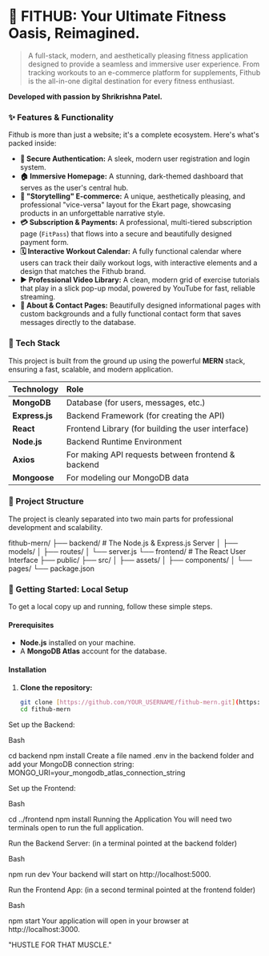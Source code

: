 # 💪 FITHUB: Your Ultimate Fitness Oasis, Reimagined.

> A full-stack, modern, and aesthetically pleasing fitness application designed to provide a seamless and immersive user experience. From tracking workouts to an e-commerce platform for supplements, Fithub is the all-in-one digital destination for every fitness enthusiast.

**Developed with passion by Shrikrishna Patel.**

### ✨ Features & Functionality

Fithub is more than just a website; it's a complete ecosystem. Here's what's packed inside:

* **🔐 Secure Authentication:** A sleek, modern user registration and login system.
* **🏠 Immersive Homepage:** A stunning, dark-themed dashboard that serves as the user's central hub.
* **🛒 "Storytelling" E-commerce:** A unique, aesthetically pleasing, and professional "vice-versa" layout for the Ekart page, showcasing products in an unforgettable narrative style.
* **💳 Subscription & Payments:** A professional, multi-tiered subscription page (`FitPass`) that flows into a secure and beautifully designed payment form.
* **🗓️ Interactive Workout Calendar:** A fully functional calendar where users can track their daily workout logs, with interactive elements and a design that matches the Fithub brand.
* **▶️ Professional Video Library:** A clean, modern grid of exercise tutorials that play in a slick pop-up modal, powered by YouTube for fast, reliable streaming.
* **👤 About & Contact Pages:** Beautifully designed informational pages with custom backgrounds and a fully functional contact form that saves messages directly to the database.

### 🚀 Tech Stack

This project is built from the ground up using the powerful **MERN** stack, ensuring a fast, scalable, and modern application.

| Technology | Role |
| :--- | :--- |
| **MongoDB** | Database (for users, messages, etc.) |
| **Express.js** | Backend Framework (for creating the API) |
| **React** | Frontend Library (for building the user interface) |
| **Node.js** | Backend Runtime Environment |
| **Axios** | For making API requests between frontend & backend |
| **Mongoose** | For modeling our MongoDB data |

### 📂 Project Structure

The project is cleanly separated into two main parts for professional development and scalability.

fithub-mern/ ├── backend/ # The Node.js & Express.js Server │ ├── models/ │ ├── routes/ │ └── server.js └── frontend/ # The React User Interface ├── public/ ├── src/ │ ├── assets/ │ ├── components/ │ └── pages/ └── package.json


### 🏁 Getting Started: Local Setup

To get a local copy up and running, follow these simple steps.

#### Prerequisites

* **Node.js** installed on your machine.
* A **MongoDB Atlas** account for the database.

#### Installation

1. **Clone the repository:**
   ```sh
   git clone [https://github.com/YOUR_USERNAME/fithub-mern.git](https://github.com/YOUR_USERNAME/fithub-mern.git)
   cd fithub-mern
Set up the Backend:

Bash

cd backend
npm install
Create a file named .env in the backend folder and add your MongoDB connection string: MONGO_URI=your_mongodb_atlas_connection_string

Set up the Frontend:

Bash

cd ../frontend
npm install
Running the Application
You will need two terminals open to run the full application.

Run the Backend Server: (in a terminal pointed at the backend folder)

Bash

npm run dev
Your backend will start on http://localhost:5000.

Run the Frontend App: (in a second terminal pointed at the frontend folder)

Bash

npm start
Your application will open in your browser at http://localhost:3000.

"HUSTLE FOR THAT MUSCLE."
